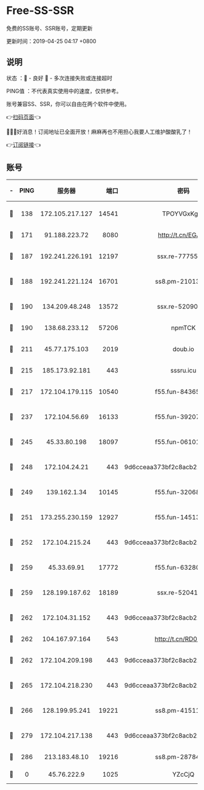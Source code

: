 # Free-SS-SSR

免费的SS账号、SSR账号，定期更新

更新时间：2019-04-25 04:17 +0800

## 说明

状态     ：🙂 - 良好 🙁 - 多次连接失败或连接超时

PING值   ：不代表真实使用中的速度，仅供参考。

账号兼容SS、SSR，你可以自由在两个软件中使用。

👉[扫码页面](https://liesauer.github.io/Free-SS-SSR/)👈

🎉🎉🎉好消息！订阅地址已全面开放！麻麻再也不用担心我要人工维护酸酸乳了！

👉[订阅链接](https://www.liesauer.net/yogurt/subscribe?ACCESS_TOKEN=DAYxR3mMaZAsaqUb)👈

## 账号

|-|PING|服务器|端口|密码|加密方式|区域|
|:----:|:----:|:-----:|-----:|:----:|:----:|:----:|
|🙂|138|172.105.217.127|14541|TPOYVGxKglpi|aes-256-cfb|JP|
|🙂|171|91.188.223.72|8080|http://t.cn/EGJIyrl|rc4-md5|RU|
|🙂|187|192.241.226.191|12197|ssx.re-77755676|aes-256-cfb|US|
|🙂|188|192.241.221.124|16701|ss8.pm-21013391|aes-256-cfb|US|
|🙂|190|134.209.48.248|13572|ssx.re-52090616|aes-256-cfb|US|
|🙂|190|138.68.233.12|57206|npmTCK|rc4-md5|US|
|🙂|211|45.77.175.103|2019|doub.io|aes-128-ctr|SG|
|🙂|215|185.173.92.181|443|sssru.icu|rc4-md5|RU|
|🙂|217|172.104.179.115|10540|f55.fun-84365606|aes-256-cfb|SG|
|🙂|237|172.104.56.69|16133|f55.fun-39207182|aes-256-cfb|SG|
|🙂|245|45.33.80.198|18097|f55.fun-06101201|aes-256-cfb|US|
|🙂|248|172.104.24.21|443|9d6cceaa373bf2c8acb22e60b6a58be6|aes-256-cfb|US|
|🙂|249|139.162.1.34|10145|f55.fun-32068560|aes-256-cfb|SG|
|🙂|251|173.255.230.159|12927|f55.fun-14513205|aes-256-cfb|US|
|🙂|252|172.104.215.24|443|9d6cceaa373bf2c8acb22e60b6a58be6|aes-256-cfb|US|
|🙂|259|45.33.69.91|17772|f55.fun-63280401|aes-256-cfb|US|
|🙂|259|128.199.187.62|18189|ssx.re-52041116|aes-256-cfb|SG|
|🙂|262|172.104.31.152|443|9d6cceaa373bf2c8acb22e60b6a58be6|aes-256-cfb|US|
|🙂|262|104.167.97.164|543|http://t.cn/RD0D7sx|rc4-md5|CA|
|🙂|262|172.104.209.198|443|9d6cceaa373bf2c8acb22e60b6a58be6|aes-256-cfb|US|
|🙂|265|172.104.218.230|443|9d6cceaa373bf2c8acb22e60b6a58be6|aes-256-cfb|US|
|🙂|266|128.199.95.241|19221|ss8.pm-41511886|aes-256-cfb|SG|
|🙂|279|172.104.217.138|443|9d6cceaa373bf2c8acb22e60b6a58be6|aes-256-cfb|US|
|🙂|286|213.183.48.10|19216|ss8.pm-28784579|rc4-md5|RU|
|🙁|0|45.76.222.9|1025|YZcCjQ|rc4-md5|JP|
